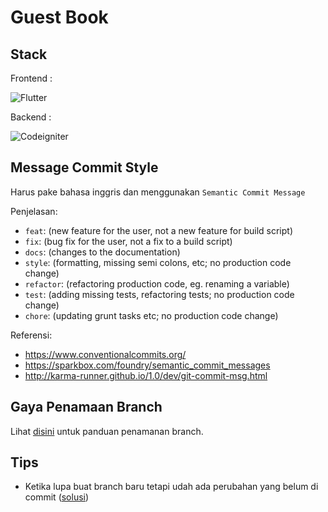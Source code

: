 # Guest Book

## Stack

Frontend :

![Flutter](https://icons8.com/icon/7I3BjCqe9rjG/flutter)

Backend :

![Codeigniter](https://img.icons8.com/external-tal-revivo-color-tal-revivo/64/000000/external-codeigniter-is-an-open-source-software-rapid-development-web-framework-logo-color-tal-revivo.png)

## Message Commit Style

Harus pake bahasa inggris dan menggunakan `Semantic Commit Message`

Penjelasan:

- `feat`: (new feature for the user, not a new feature for build script)
- `fix`: (bug fix for the user, not a fix to a build script)
- `docs`: (changes to the documentation)
- `style`: (formatting, missing semi colons, etc; no production code change)
- `refactor`: (refactoring production code, eg. renaming a variable)
- `test`: (adding missing tests, refactoring tests; no production code change)
- `chore`: (updating grunt tasks etc; no production code change)

Referensi:

- <https://www.conventionalcommits.org/>
- <https://sparkbox.com/foundry/semantic_commit_messages>
- <http://karma-runner.github.io/1.0/dev/git-commit-msg.html>

## Gaya Penamaan Branch

Lihat [disini](https://hackernoon.com/git-branch-naming-convention-7-best-practices-to-follow-1c2l33g2) untuk panduan penamanan branch.

## Tips

- Ketika lupa buat branch baru tetapi udah ada perubahan yang belum di commit ([solusi](https://stackoverflow.com/a/2569513/16478205))
